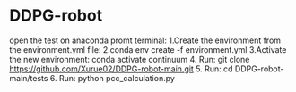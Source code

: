 # DDPG-robot
open the test on anaconda promt terminal:
1.Create the environment from the environment.yml file:
2.conda env create -f environment.yml
3.Activate the new environment: conda activate continuum
4. Run: git clone https://github.com/Xurue02/DDPG-robot-main.git
5. Run: cd DDPG-robot-main/tests
6. Run: python pcc_calculation.py
